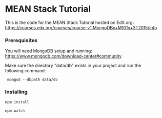 # MEAN Stack Tutorial

This is the code for the MEAN Stack Tutorial hosted on EdX.org: https://courses.edx.org/courses/course-v1:MongoDBx+M101x+3T2015/info


### Prerequisites

You will need MongoDB setup and running: https://www.mongodb.com/download-center#community

Make sure the directory "data/db" exists in your project and run the following command:

```
 mongod --dbpath data/db
```


### Installing

```
npm install
```

```
npm watch
```
